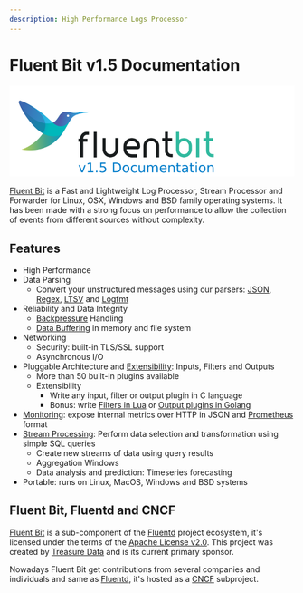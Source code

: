 ```yaml
---
description: High Performance Logs Processor
---
```


# Fluent Bit v1.5 Documentation

![](.gitbook/assets/logo_documentation_1.5.png)

[Fluent Bit](http://fluentbit.io) is a Fast and Lightweight Log Processor, Stream Processor and Forwarder for Linux, OSX, Windows and BSD family operating systems. It has been made with a strong focus on performance to allow the collection of events from different sources without complexity.

## Features

* High Performance
* Data Parsing
  * Convert your unstructured messages using our parsers: [JSON](pipeline/parsers/json.md), [Regex](pipeline/parsers/regular-expression.md), [LTSV](pipeline/parsers/ltsv.md) and [Logfmt](pipeline/parsers/logfmt.md)
* Reliability and Data Integrity
  * [Backpressure](administration/backpressure.md) Handling
  * [Data Buffering](administration/buffering-and-storage.md) in memory and file system
* Networking
  * Security: built-in TLS/SSL support
  * Asynchronous I/O
* Pluggable Architecture and [Extensibility](development/library_api.md): Inputs, Filters and Outputs
  * More than 50 built-in plugins available
  * Extensibility
    * Write any input, filter or output plugin in C language
    * Bonus: write [Filters in Lua](pipeline/filters/lua.md) or [Output plugins in Golang](development/golang-output-plugins.md)
* [Monitoring](administration/monitoring.md): expose internal metrics over HTTP in JSON and [Prometheus](https://prometheus.io/) format
* [Stream Processing](https://github.com/fluent/fluent-bit-docs/tree/cfd3e4baa1d76a0778f5fd62bdf8de1e48360b72/stream-processing/README.md): Perform data selection and transformation using simple SQL queries
  * Create new streams of data using query results
  * Aggregation Windows
  * Data analysis and prediction: Timeseries forecasting
* Portable: runs on Linux, MacOS, Windows and BSD systems

## Fluent Bit, Fluentd and CNCF

[Fluent Bit](http://fluentbit.io) is a sub-component of the [Fluentd](http://fluentd.org) project ecosystem, it's licensed under the terms of the [Apache License v2.0](http://www.apache.org/licenses/LICENSE-2.0). This project was created by [Treasure Data](https://www.treasuredata.com) and is its current primary sponsor.

Nowadays Fluent Bit get contributions from several companies and individuals and same as [Fluentd](https://www.fluentd.org), it's hosted as a [CNCF](https://cncf.io) subproject.

